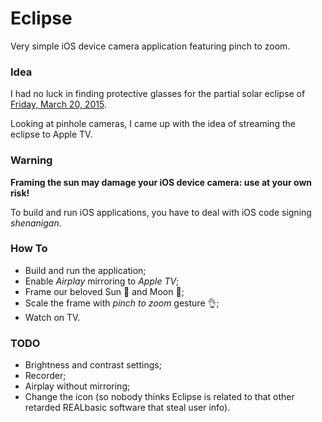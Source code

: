 # Eclipse

Very simple iOS device camera application featuring pinch to zoom.


### Idea

I had no luck in finding protective glasses for the partial solar eclipse of [Friday, March 20, 2015](http://thesciencegeek.org/2015/03/08/solar-eclipse-20-march/).

Looking at pinhole cameras, I came up with the idea of streaming the eclipse to Apple TV.


### Warning

__Framing the sun may damage your iOS device camera: use at your own risk!__

To build and run iOS applications, you have to deal with iOS code signing _shenanigan_.


### How To

- Build and run the application;
- Enable _Airplay_ mirroring to _Apple TV_;
- Frame our beloved Sun :high_brightness: and Moon :new_moon_with_face:;
- Scale the frame with _pinch to zoom_ gesture :ok_hand:;
- Watch on TV.


### TODO

- Brightness and contrast settings;
- Recorder;
- Airplay without mirroring;
- Change the icon (so nobody thinks Eclipse is related to that other retarded REALbasic software that steal user info).

